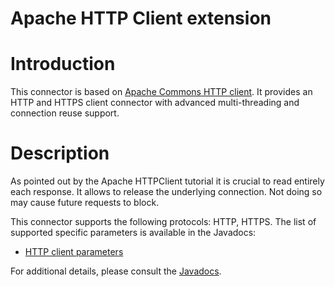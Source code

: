 Apache HTTP Client extension
============================

Introduction
============

This connector is based on [Apache Commons HTTP
client](https://hc.apache.org/httpcomponents-client-ga/index.html).
It provides an HTTP and HTTPS client connector with advanced
multi-threading and connection reuse support.

Description
===========

As pointed out by the Apache HTTPClient tutorial it is crucial to read
entirely each response. It allows to release the underlying connection.
Not doing so may cause future requests to block.

This connector supports the following protocols: HTTP, HTTPS. The list
of supported specific parameters is available in the Javadocs:

-   [HTTP client
    parameters](javadocs://jse/ext/org/restlet/ext/httpclient/HttpClientHelper.html)

For additional details, please consult the
[Javadocs](javadocs://jse/ext/org/restlet/ext/httpclient/package-summary.html).

